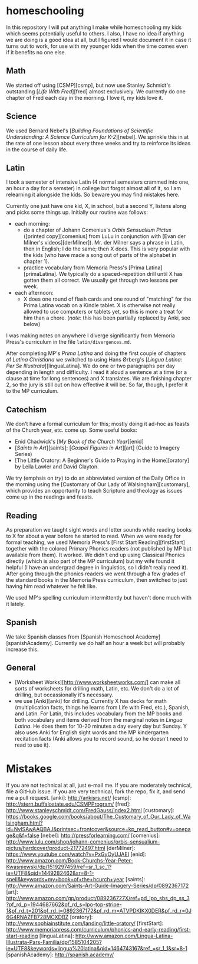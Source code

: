 # homeschooling

In this repository I will put anything I make while homeschooling my kids which seems potentially useful to others. I also, I have no idea if anything we are doing is a good idea at all, but I figured I would document it in case it turns out to work, for use with my younger kids when the time comes even if it benefits no one else.

## Math

We started off using [CSMP][csmp], but now use Stanley Schmidt's outstanding [_Life With Fred_][fred] almost exclusively.  We currently do one chapter of Fred each day in the morning.  I love it, my kids love it.  

## Science
We used Bernard Nebel's [_Building Foundations of Scientific Understanding: A Science Curriculum for K-2_][nebel].  We sprinkle this in at the rate of one lesson about every three weeks and try to reinforce its ideas in the course of daily life.

## Latin

I took a semester of intensive Latin (4 normal semesters crammed into one, an hour a day for a semster) in college but forgot almost all of it, so I am relearning it alongside the kids.  So beware you may find mistakes here.  

Currently one just have one kid, X, in school, but a second Y, listens along and picks some things up.  Initially our routine was follows:
- each morning:
  - do a chapter of Johann Comenius's _Orbis Sensualium Pictus_ ([printed copy][comenius] from LuLu in conjunction with [Evan der Milner's videos][derMilner]).  Mr. der Milner says a phrase in Latin, then in English; I do the same; then X does.  This is very popular with the kids (who have made a song out of parts of the alphabet in chapter 1).
  - practice vocabulary from Memoria Press's [Prima Latina][primaLatina].  We typically do a spaced-repetition drill until X has gotten them all correct.  We usually get through two lessons per week.
- each afternoon:
  - X does one round of flash cards and one round of "matching" for the Prima Latina vocab on a Kindle tablet. X is otherwise not really allowed to use computers or tablets yet, so this is more a treat for him than a chore. (*note*: this has been partially replaced by Anki, see below)

I was making notes on anywhere I diverge significantly from Memoria Press's curriculum in the file `latin/divergences.md`.  

After completing MP's _Prima Latina_ and doing the first couple of chapters of _Latina Christiana_ we switched to using Hans Ørberg's [_Lingua Latina: Per Se Illustrata_][linguaLatina].  We do one or two paragraphs per day depending in length and difficulty.  I read it aloud a sentence at a time (or a clause at time for long sentences) and X translates.  We are finishing chapter 2, so the jury is still out on how effective it will be.  So far, though, I prefer it to the MP curriculum.

## Catechism

We don't have a formal curriculum for this; mostly doing it ad-hoc as feasts of the Church year, etc. come up.  Some useful books:
  - Enid Chadwick's [_My Book of the Church Year_][enid]
  - [_Saints in Art_][saints]; [_Gospel Figures in Art_][art] (Guide to Imagery Series)
  - [The Little Oratory: A Beginner's Guide to Praying in the Home][oratory] by Leila Lawler and David Clayton.

We try (emphsis on _try_) to do an abbreviated version of the Daily Office in the morning using the [Customary of Our Lady of Walsingham][customary], which provides an opportunity to teach Scripture and theology as issues come up in the readings and feasts.

## Reading

As preparation we taught sight words and letter sounds while reading books to X for about a year before he started to read.  When we were ready for formal teaching, we used Memoria Press's [First Start Reading][firstStart] together with the colored Primary Phonics readers (not published by MP but available from them).  It worked.  We didn't end up using Classical Phonics directly (which is also part of the MP curriculum) but my wife found it helpful (I have an undergrad degree in linguistics, so I didn't really need it).  After going through the phonics readers we went through a few grades of the standard books in the Memoria Press curriculum, then switched to just having him read whatever he felt like. 

We used MP's spelling curriculum intermittently but haven't done much with it lately.

## Spanish

We take Spanish classes from [Spanish Homeschool Academy][spanishAcademy]. Currently we do half an hour a week but will probably increase this.

## General
- [Worksheet Works][http://www.worksheetworks.com/] can make all sorts of worksheets for drilling math, Latin, etc.  We don't do a lot of drilling, but occassionally it's necessary.
- we use [Anki][anki] for drilling. Currently X has decks for math (multiplication facts, things he learns from Life with Fred, etc.), Spanish, and Latin.  For Latin, this includes vocabulary from the MP books and both vocabulary and items derived from the marginal notes in _Lingua Latina_.  He does them for 10-20 minutes a day every day but Sunday. Y also uses Anki for English sight words and the MP kindergarten recitation facts (Anki allows you to record sound, so he doesn't need to read to use it).

# Mistakes
If you are not technical at all, just e-mail me.  If you are moderately technical, file a GitHub issue. If you are very technical, fork the repo, fix it, and send me a pull request.
[anki]: http://ankisrs.net/
[csmp]: http://stern.buffalostate.edu/CSMPProgram/
[fred]: http://www.stanleyschmidt.com/FredGauss/index2.html
[customary]: https://books.google.com/books/about/The_Customary_of_Our_Lady_of_Walsingham.html?id=NvlSAwAAQBAJ&printsec=frontcover&source=kp_read_button#v=onepage&q&f=false
[nebel]: http://pressforlearning.com/
[comenius]: http://www.lulu.com/shop/johann-comenius/orbis-sensualium-pictus/hardcover/product-21772497.html
[derMilner]: https://www.youtube.com/watch?v=PxGyOyUJAEI
[enid]: http://www.amazon.com/Book-Churchs-Year-Peter-Kwasniewski/dp/1519297459/ref=sr_1_sc_1?ie=UTF8&qid=1449282462&sr=8-1-spell&keywords=my+book+of+the+hcurch+year
[saints]: http://www.amazon.com/Saints-Art-Guide-Imagery-Series/dp/0892367172
[art]: http://www.amazon.com/gp/product/089236727X/ref=pd_lpo_sbs_dp_ss_3?pf_rd_p=1944687662&pf_rd_s=lpo-top-stripe-1&pf_rd_t=201&pf_rd_i=0892367172&pf_rd_m=ATVPDKIKX0DER&pf_rd_r=0J6G4RNAZFB728MCXDBZ
[oratory]: http://www.sophiainstitute.com/landing/little-oratory/
[firstStart]: http://www.memoriapress.com/curriculum/phonics-and-early-reading/first-start-reading
[linguaLatina]: http://www.amazon.com/Lingua-Latina-Illustrata-Pars-Familia/dp/1585104205?ie=UTF8&keywords=lingua%20latina&qid=1464743167&ref_=sr_1_1&sr=8-1
[spanishAcademy]: http://spanish.academy/
